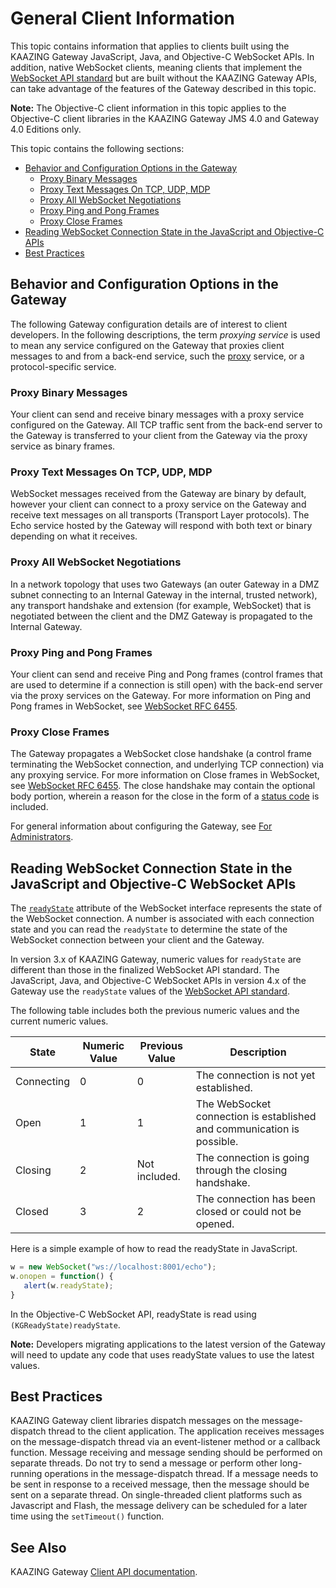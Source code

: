General Client Information
================================================

This topic contains information that applies to clients built using the KAAZING Gateway JavaScript, Java, and Objective-C WebSocket APIs. In addition, native WebSocket clients, meaning clients that implement the [WebSocket API standard](http://www.w3.org/TR/websockets/) but are built without the KAAZING Gateway APIs, can take advantage of the features of the Gateway described in this topic.

**Note:** The Objective-C client information in this topic applies to the Objective-C client libraries in the KAAZING Gateway JMS 4.0 and Gateway 4.0 Editions only.

This topic contains the following sections:

-   [Behavior and Configuration Options in the Gateway](#behavior-and-configuration-options-in-the-gateway)
    -   [Proxy Binary Messages](#proxy-binary-messages)
    -   [Proxy Text Messages On TCP, UDP, MDP](#proxy-text-messages-on-tcp-udp-mdp)
    -   [Proxy All WebSocket Negotiations](#proxy-all-websocket-negotiations)
    -   [Proxy Ping and Pong Frames](#proxy-ping-and-pong-frames)
    -   [Proxy Close Frames](#proxy-close-frames)
-   [Reading WebSocket Connection State in the JavaScript and Objective-C APIs](#reading-websocket-connection-state-in-the-javascript-and-objective-c-websocket-apis)
-   [Best Practices](#best-practices)

Behavior and Configuration Options in the Gateway
---------------------------------------------------------------------------

The following Gateway configuration details are of interest to client developers. In the following descriptions, the term *proxying service* is used to mean any service configured on the Gateway that proxies client messages to and from a back-end service, such the [proxy](../admin-reference/r_configure_gateway_service.md) service, or a protocol-specific service.

### Proxy Binary Messages

Your client can send and receive binary messages with a proxy service configured on the Gateway. All TCP traffic sent from the back-end server to the Gateway is transferred to your client from the Gateway via the proxy service as binary frames.

### Proxy Text Messages On TCP, UDP, MDP

WebSocket messages received from the Gateway are binary by default, however your client can connect to a proxy service on the Gateway and receive text messages on all transports (Transport Layer protocols). The Echo service hosted by the Gateway will respond with both text or binary depending on what it receives.

### Proxy All WebSocket Negotiations

In a network topology that uses two Gateways (an outer Gateway in a DMZ subnet connecting to an Internal Gateway in the internal, trusted network), any transport handshake and extension (for example, WebSocket) that is negotiated between the client and the DMZ Gateway is propagated to the Internal Gateway.

### Proxy Ping and Pong Frames

Your client can send and receive Ping and Pong frames (control frames that are used to determine if a connection is still open) with the back-end server via the proxy services on the Gateway. For more information on Ping and Pong frames in WebSocket, see [WebSocket RFC 6455](http://tools.ietf.org/html/rfc6455#section-5.5.2).

### Proxy Close Frames

The Gateway propagates a WebSocket close handshake (a control frame terminating the WebSocket connection, and underlying TCP connection) via any proxying service. For more information on Close frames in WebSocket, see [WebSocket RFC 6455](http://tools.ietf.org/html/rfc6455#section-5.5.1). The close handshake may contain the optional body portion, wherein a reason for the close in the form of a [status code](http://tools.ietf.org/html/rfc6455#section-7.4) is included.

For general information about configuring the Gateway, see [For Administrators](../index.md#for-administrators).

Reading WebSocket Connection State in the JavaScript and Objective-C WebSocket APIs
-----------------------------------------------------------------------------------

The [`readyState`](http://www.w3.org/TR/websockets/#dom-websocket-readystate) attribute of the WebSocket interface represents the state of the WebSocket connection. A number is associated with each connection state and you can read the `readyState` to determine the state of the WebSocket connection between your client and the Gateway.

In version 3.x of KAAZING Gateway, numeric values for `readyState` are different than those in the finalized WebSocket API standard. The JavaScript, Java, and Objective-C WebSocket APIs in version 4.x of the Gateway use the `readyState` values of the [WebSocket API standard](http://dev.w3.org/html5/websockets/#dom-websocket-readystate "The WebSocket API").

The following table includes both the previous numeric values and the current numeric values.

| State      | Numeric Value | Previous Value | Description                                                            |
|------------|---------------|----------------|------------------------------------------------------------------------|
| Connecting | 0             | 0              | The connection is not yet established.                                 |
| Open       | 1             | 1              | The WebSocket connection is established and communication is possible. |
| Closing    | 2             | Not included.  | The connection is going through the closing handshake.                 |
| Closed     | 3             | 2              | The connection has been closed or could not be opened.                 |

Here is a simple example of how to read the readyState in JavaScript.

``` js
w = new WebSocket("ws://localhost:8001/echo");
w.onopen = function() {
   alert(w.readyState);
}
```

In the Objective-C WebSocket API, readyState is read using `(KGReadyState)readyState`.

**Note:** Developers migrating applications to the latest version of the Gateway will need to update any code that uses readyState values to use the latest values.

Best Practices
---------------------------------

KAAZING Gateway client libraries dispatch messages on the message-dispatch thread to the client application. The application receives messages on the message-dispatch thread via an event-listener method or a callback function. Message receiving and message sending should be performed on separate threads. Do not try to send a message or perform other long-running operations in the message-dispatch thread. If a message needs to be sent in response to a received message, then the message should be sent on a separate thread. On single-threaded client platforms such as Javascript and Flash, the message delivery can be scheduled for a later time using the `setTimeout()` function.

See Also
--------

KAAZING Gateway [Client API documentation](../index.md).
